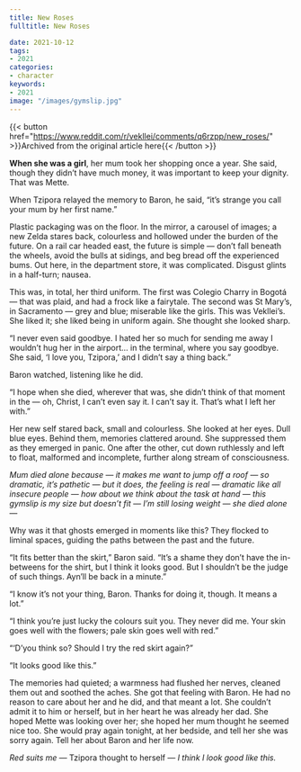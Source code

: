 ```yaml
---
title: New Roses
fulltitle: New Roses

date: 2021-10-12
tags:
- 2021
categories:
- character
keywords:
- 2021
image: "/images/gymslip.jpg"
---
```

{{< button href="https://www.reddit.com/r/vekllei/comments/q6rzpp/new_roses/" >}}Archived from the original article here{{< /button >}}

**When she was a girl**, her mum took her shopping once a year. She said, though they didn’t have much money, it was important to keep your dignity. That was Mette.

When Tzipora relayed the memory to Baron, he said, “it’s strange you call your mum by her first name.”

Plastic packaging was on the floor. In the mirror, a carousel of images; a new Zelda stares back, colourless and hollowed under the burden of the future. On a rail car headed east, the future is simple — don’t fall beneath the wheels, avoid the bulls at sidings, and beg bread off the experienced bums. Out here, in the department store, it was complicated. Disgust glints in a half-turn; nausea.

This was, in total, her third uniform. The first was Colegio Charry in Bogotá — that was plaid, and had a frock like a fairytale. The second was St Mary’s, in Sacramento — grey and blue; miserable like the girls. This was Vekllei’s. She liked it; she liked being in uniform again. She thought she looked sharp.

“I never even said goodbye. I hated her so much for sending me away I wouldn’t hug her in the airport… in the terminal, where you say goodbye. She said, ‘I love you, Tzipora,’ and I didn’t say a thing back.”

Baron watched, listening like he did.

“I hope when she died, wherever that was, she didn’t think of that moment in the — oh, Christ, I can’t even say it. I can’t say it. That’s what I left her with.”

Her new self stared back, small and colourless. She looked at her eyes. Dull blue eyes. Behind them, memories clattered around. She suppressed them as they emerged in panic. One after the other, cut down ruthlessly and left to float, malformed and incomplete, further along stream of consciousness.

*Mum died alone because — it makes me want to jump off a roof — so dramatic, it’s pathetic — but it does, the feeling is real — dramatic like all insecure people — how about we think about the task at hand — this gymslip is my size but doesn’t fit — I’m still losing weight — she died alone —*

Why was it that ghosts emerged in moments like this? They flocked to liminal spaces, guiding the paths between the past and the future.

“It fits better than the skirt,” Baron said. “It’s a shame they don’t have the in-betweens for the shirt, but I think it looks good. But I shouldn’t be the judge of such things. Ayn’ll be back in a minute.”

“I know it’s not your thing, Baron. Thanks for doing it, though. It means a lot.”

“I think you’re just lucky the colours suit you. They never did me. Your skin goes well with the flowers; pale skin goes well with red.”

“‘D’you think so? Should I try the red skirt again?”

“It looks good like this.”

The memories had quieted; a warmness had flushed her nerves, cleaned them out and soothed the aches. She got that feeling with Baron. He had no reason to care about her and he did, and that meant a lot. She couldn’t admit it to him or herself, but in her heart he was already her dad. She hoped Mette was looking over her; she hoped her mum thought he seemed nice too. She would pray again tonight, at her bedside, and tell her she was sorry again. Tell her about Baron and her life now.

*Red suits me* — Tzipora thought to herself — *I think I look good like this.*
